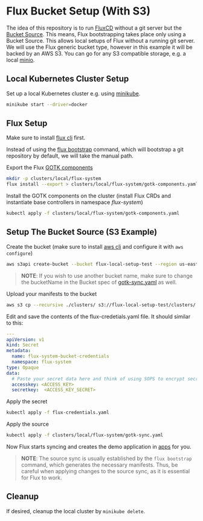 # Flux Bucket Setup (With S3)

The idea of this repository is to run [FluxCD](https://fluxcd.io/) without a git server but the [Bucket Source](https://fluxcd.io/docs/components/source/buckets/). This means, Flux bootstrapping takes place only using a Bucket Source. This allows local setups of Flux without a running git server.
We will use the Flux generic bucket type, however in this example it will be backed by an AWS S3. You can go for any S3 compatible storage, e.g. a local [minio](https://min.io/).

## Local Kubernetes Cluster Setup

Set up a local Kubernetes cluster e.g. using [minikube](https://minikube.sigs.k8s.io/docs/start/).

```bash
minikube start --driver=docker
```

## Flux Setup

Make sure to install [flux cli](https://fluxcd.io/docs/cmd/) first.

Instead of using the [flux bootstrap](https://fluxcd.io/docs/cmd/flux_bootstrap/) command, which will bootstrap a git repository by default, we will take the manual path.

Export the Flux [GOTK components](https://fluxcd.io/docs/components/)

```bash
mkdir -p clusters/local/flux-system
flux install --export > clusters/local/flux-system/gotk-components.yaml
```

Install the GOTK components on the cluster (install Flux CRDs and instantiate base controllers in namespace _flux-system_)

```bash
kubectl apply -f clusters/local/flux-system/gotk-components.yaml
```

## Setup The Bucket Source (S3 Example)

Create the bucket (make sure to install [aws cli](https://docs.aws.amazon.com/cli/latest/userguide/getting-started-install.html) and configure it with `aws configure`)

```bash
aws s3api create-bucket --bucket flux-local-setup-test --region us-east-1
```
> **NOTE**: If you wish to use another bucket name, make sure to change the bucketName in the Bucket spec of [gotk-sync.yaml](clusters/local/flux-system/gotk-sync.yaml) as well.

Upload your manifests to the bucket
```bash
aws s3 cp --recursive ./clusters/ s3://flux-local-setup-test/clusters/
```

Edit and save the contents of the flux-credetials.yaml file. It should similar to this:
```yaml
---
apiVersion: v1
kind: Secret
metadata:
  name: flux-system-bucket-credentials
  namespace: flux-system
type: Opaque
data:
  # Paste your secret data here and think of using SOPS to encrypt secrets, cf. https://fluxcd.io/docs/guides/mozilla-sops/
  accesskey: <ACCESS_KEY>
  secretkey:  <ACCESS_KEY_SECRET>
```

Apply the secret
```bash
kubectl apply -f flux-credentials.yaml
```

Apply the source
```bash
kubectl apply -f clusters/local/flux-system/gotk-sync.yaml
```

Now Flux starts syncing and creates the demo application in [apps](./clusters/local/apps/) for you.

> **NOTE**: The source sync is usually established by the `flux bootstrap` command, which generates the necessary manifests. Thus, be careful when applying changes to the source sync, as it is essential for Flux to work.

## Cleanup

If desired, cleanup the local cluster by `minikube delete`.

